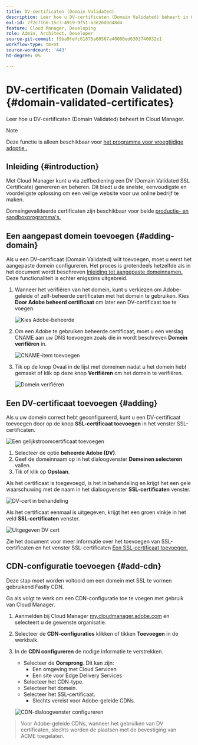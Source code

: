 ```yaml
---
title: DV-certificaten (Domain Validated)
description: Leer hoe u DV-certificaten (Domain Validated) beheert in Cloud Manager.
exl-id: 7f2c71b6-15c3-4919-9f51-a3e26d0d48d4
feature: Cloud Manager, Developing
role: Admin, Architect, Developer
source-git-commit: f9ba9fefc61876a60567a40000ed6303740032e1
workflow-type: tm+mt
source-wordcount: '443'
ht-degree: 0%

---
```


# DV-certificaten (Domain Validated) {#domain-validated-certificates}

Leer hoe u DV-certificaten (Domain Validated) beheert in Cloud Manager.

>[!NOTE]
>
>Deze functie is alleen beschikbaar voor [het programma voor vroegtijdige adoptie .](/help/implementing/cloud-manager/release-notes/current.md#early-adoption)

## Inleiding {#introduction}

Met Cloud Manager kunt u via zelfbediening een DV (Domain Validated SSL Certificate) genereren en beheren. Dit biedt u de snelste, eenvoudigste en voordeligste oplossing om een veilige website voor uw online bedrijf te maken.

Domeingevalideerde certificaten zijn beschikbaar voor beide [productie- en sandboxprogramma&#39;s.](/help/implementing/cloud-manager/getting-access-to-aem-in-cloud/program-types.md)

## Een aangepast domein toevoegen {#adding-domain}

Als u een DV-certificaat (Domain Validated) wilt toevoegen, moet u eerst het aangepaste domein configureren. Het proces is grotendeels hetzelfde als in het document wordt beschreven [Inleiding tot aangepaste domeinnamen.](/help/implementing/cloud-manager/custom-domain-names/introduction.md) Deze functionaliteit is echter enigszins uitgebreid.

1. Wanneer het verifiëren van het domein, kunt u verkiezen om Adobe-geleide of zelf-beheerde certificaten met het domein te gebruiken. Kies **Door Adobe beheerd certificaat** om later een DV-certificaat toe te voegen.

   ![Kies Adobe-beheerde](assets/verify-domain-dialog.png)

1. Om een Adobe te gebruiken beheerde certificaat, moet u een verslag CNAME aan uw DNS toevoegen zoals die in wordt beschreven **Domein verifiëren** in.

   ![CNAME-item toevoegen](assets/verify-domain-dialog-adobe-managed.png)

1. Tik op de knop Ovaal in de lijst met domeinen nadat u het domein hebt gemaakt of klik op deze knop **Verifiëren** om het domein te verifiëren.

   ![Domein verifiëren](assets/verify-domain.png)

## Een DV-certificaat toevoegen {#adding}

Als u uw domein correct hebt geconfigureerd, kunt u een DV-certificaat toevoegen door op de knop **SSL-certificaat toevoegen** in het venster SSL-certificaten.

![Een gelijkstroomcertificaat toevoegen](/help/implementing/cloud-manager/assets/ssl/add-dv-certificate.png)

1. Selecteer de optie **beheerde Adobe (DV)**.
1. Geef de domeinnaam op in het dialoogvenster **Domeinen selecteren** vallen.
1. Tik of klik op **Opslaan**.

Als het certificaat is toegevoegd, is het in behandeling en krijgt het een gele waarschuwing met de naam in het dialoogvenster **SSL-certificaten** venster.

![DV-cert in behandeling](assets/pending-dv-certificate.png)

Als het certificaat eenmaal is uitgegeven, krijgt het een groen vinkje in het veld **SSL-certificaten** venster.

![Uitgegeven DV cert](assets/issued-dv-certificate.png)

Zie het document voor meer informatie over het toevoegen van SSL-certificaten en het venster SSL-certificaten [Een SSL-certificaat toevoegen.](add-ssl-certificate.md)

## CDN-configuratie toevoegen {#add-cdn}

Deze stap moet worden voltooid om een domein met SSL te vormen gebruikend Fastly CDN.

Ga als volgt te werk om een CDN-configuratie toe te voegen met gebruik van Cloud Manager.

1. Aanmelden bij Cloud Manager [my.cloudmanager.adobe.com](https://my.cloudmanager.adobe.com/) en selecteert u de gewenste organisatie.

1. Selecteer de **CDN-configuraties** klikken of tikken **Toevoegen** in de werkbalk.

1. In de **CDN configureren** de nodige informatie te verstrekken.

   * Selecteer de **Oorsprong**. Dit kan zijn:
      * Een omgeving met Cloud Servicen
      * Een site voor Edge Delivery Services
   * Selecteer het CDN-type.
   * Selecteer het domein.
   * Selecteer het SSL-certificaat.
      * Slechts vereist voor Adobe-geleide CDNs.

   ![CDN-dialoogvenster configureren](assets/configure-cdn-dialog.png)

>
>
>Voor Adobe-geleide CDNs, wanneer het gebruiken van DV certificaten, slechts worden de plaatsen met de bevestiging van ACME toegelaten.
